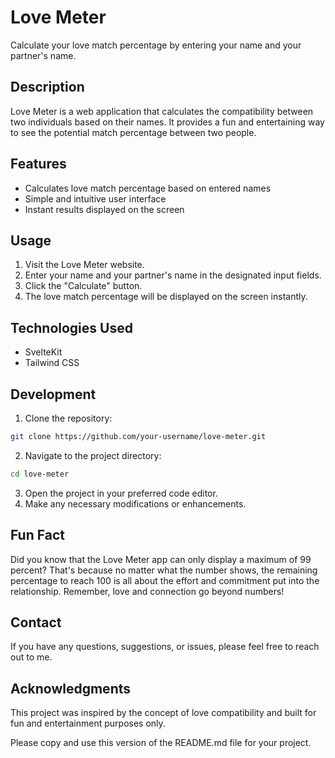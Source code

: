 # Love Meter

Calculate your love match percentage by entering your name and your partner's name.

## Description

Love Meter is a web application that calculates the compatibility between two individuals based on their names. It provides a fun and entertaining way to see the potential match percentage between two people.

## Features

- Calculates love match percentage based on entered names
- Simple and intuitive user interface
- Instant results displayed on the screen

## Usage

1. Visit the Love Meter website.
2. Enter your name and your partner's name in the designated input fields.
3. Click the "Calculate" button.
5. The love match percentage will be displayed on the screen instantly.

## Technologies Used

- SvelteKit
- Tailwind CSS

## Development

1. Clone the repository:
```bash
git clone https://github.com/your-username/love-meter.git
```
2. Navigate to the project directory:
```bash
cd love-meter
```
3. Open the project in your preferred code editor.
4. Make any necessary modifications or enhancements.

## Fun Fact

Did you know that the Love Meter app can only display a maximum of 99 percent? That's because no matter what the number shows, the remaining percentage to reach 100 is all about the effort and commitment put into the relationship. Remember, love and connection go beyond numbers!

## Contact

If you have any questions, suggestions, or issues, please feel free to reach out to me.

## Acknowledgments

This project was inspired by the concept of love compatibility and built for fun and entertainment purposes only.

Please copy and use this version of the README.md file for your project.